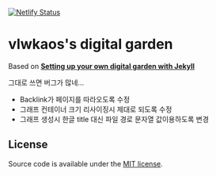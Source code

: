 [![Netlify Status](https://api.netlify.com/api/v1/badges/bb04184e-2953-486c-bad8-a82a9f9cda65/deploy-status)](https://app.netlify.com/sites/vlwkaos/deploys)

# vlwkaos's digital garden

Based on **[Setting up your own digital garden with Jekyll](https://maximevaillancourt.com/blog/setting-up-your-own-digital-garden-with-jekyll)**

그대로 쓰면 버그가 많네...

- Backlink가 페이지를 따라오도록 수정
- 그래프 컨테이너 크기 리사이징시 제대로 되도록 수정
- 그래프 생성시 한글 title 대신 파일 경로 문자열 값이용하도록 변경

## License

Source code is available under the [MIT license](LICENSE.md).
